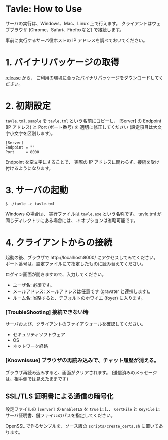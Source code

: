 Tavle: How to Use
=======================================

サーバの実行は、Windows、Mac、Linux 上で行えます。
クライアントはウェブブラウザ (Chrome、Safari、Firefoxなど) で接続します。

事前に実行するサーバ役ホストの IP アドレスを調べておいてください。

# 1. バイナリパッケージの取得

[release](https://github.com/ryumei/tavle/releases) から、
ご利用の環境に合ったバイナリパッケージをダウンロードしてください。

# 2. 初期設定

``tavle.tml.sample`` を ``tavle.tml`` という名前にコピーし、
[Server] の Endpoint (IP アドレス) と Port (ポート番号) を
適切に修正してください (設定項目は大文字小文字を区別します)。

```tml
[Server]
Endpoint = ""
Port     = 8000
```

Endpoint を空文字にすることで、
実際の IP アドレスに関わらず、接続を受け付けるようになります。

# 3. サーバの起動

    $ ./tavle -c tavle.tml

Windows の場合は、 実行ファイルは ``tavle.exe`` という名称です。
tavle.tml が同じディレクトリにある場合には、``-c`` オプションは省略可能です。

# 4. クライアントからの接続

起動の後、ブラウザで http://localhost:8000/ にアクセスしてみてください。
ポート番号は、設定ファイルにて指定したものに読み替えてください。

ログイン画面が開きますので、入力してください。

* ユーザ名: 必須です。
* メールアドレス: メールアドレスは任意です (gravater と連携します)。
* ルーム名: 省略すると、デフォルトのホワイエ (foyer) に入ります。


### [TroubleShooting] 接続できない時

サーバおよび、クライアントのファイアウォールを確認してください。

  * セキュリティソフトウェア
  * OS
  * ネットワーク経路

### [KnownIssue] ブラウザの再読み込みで、チャット履歴が消える。

ブラウザ再読み込みすると、画面がクリアされます。
(送信済みのメッセージは、相手側では見えたままです)


## SSL/TLS 証明書による通信の暗号化

設定ファイルの ``[Server]`` の ``EnableTLS`` を ``true`` にし、
``CertFile`` と ``KeyFile`` にサーバ証明書、鍵ファイルのパスを指定してください。

OpenSSL で作るサンプルを、ソース版の ``scripts/create_certs.sh`` に置いてあります。

